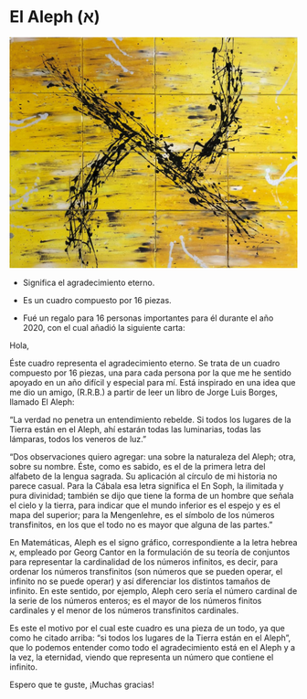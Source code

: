 # El Aleph (א)

![Aleph](./img/05/Aleph.jpg)

- Significa el agradecimiento eterno. 

- Es un cuadro compuesto por 16 piezas.

- Fué un regalo para 16 personas importantes para él durante el año 2020, con el cual añadió la siguiente carta:

Hola,


Éste cuadro representa el agradecimiento eterno. Se trata de un cuadro compuesto por 16 piezas, una para cada persona por la que me he sentido apoyado en un año difícil y especial para mí. Está inspirado en una idea que me dio un amigo, (R.R.B.) a partir de leer un libro de Jorge Luis Borges, llamado El Aleph:

“La verdad no penetra un entendimiento rebelde. Si todos los lugares de la Tierra están en el Aleph, ahí estarán todas las luminarias, todas las lámparas, todos los veneros de luz.”

“Dos observaciones quiero agregar: una sobre la naturaleza del Aleph; otra, sobre su nombre. Éste, como es sabido, es el de la primera letra del alfabeto de la lengua sagrada. Su aplicación al círculo de mi historia no parece casual. Para la Cábala esa letra significa el En Soph, la ilimitada y pura divinidad; también se dijo que tiene la forma de un hombre que señala el cielo y la tierra, para indicar que el mundo inferior es el espejo y es el mapa del superior; para la Mengenlehre, es el símbolo de los números transfinitos, en los que el todo no es mayor que alguna de las partes.”


En Matemáticas, Aleph es el signo gráfico, correspondiente a la letra hebrea א, empleado por Georg Cantor en la formulación de su teoría de conjuntos para representar la cardinalidad de los números infinitos, es decir, para ordenar los números transfinitos (son números que se pueden operar, el infinito no se puede operar) y así diferenciar los distintos tamaños de infinito. En este sentido, por ejemplo, Aleph cero sería el número cardinal de la serie de los números enteros; es el mayor de los números finitos cardinales y el menor de los números transfinitos cardinales.


Es este el motivo por el cual este cuadro es una pieza de un todo, ya que como he citado arriba: “si todos los lugares de la Tierra están en el Aleph”, que lo podemos entender como todo el agradecimiento está en el Aleph y a la vez, la eternidad, viendo que representa un número que contiene el infinito.


Espero que te guste,
¡Muchas gracias!


